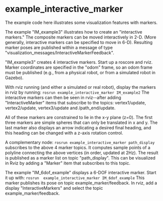# example_interactive_marker

The example code here illustrates some visualization features with markers.

The example "IM_example3" illustrates how to create an "interactive markers." The composite markers can be moved interactively
in 2-D. (More generally, interactive markers can be specified to move in 6-D). Resulting marker poses are published within a message of type "visualization_messages/InteractiveMarkerFeedback".

"IM_example3" creates 4 interactive markers. Start up a roscore and rviz.  Marker coordinates are specified in the "odom" frame, so an odom frame must be published (e.g., from a physical robot, or from a simulated robot in Gazebo). 

With rviz running (and either a simulated or real robot), display the markers in rviz by running:
`rosrun example_interactive_marker IM_example2` 
The interactive markers can then be seen in rviz--after adding "InteractiveMarker" items that subscribe to the topics:
vertex1/update, vertex2/update, vertex3/update and /path_end/update.

All of these markers are constrained to lie in the x-y plane (z=0).   The first three markers are simple spheres that can only be translated in x and y.  The last marker also displays an arrow indicating a desired final heading, and this heading can be changed with a z-axis rotation control.

A complementary node: `rosrun example_interactive_marker path_display`
subscribes to the above 4 marker topics.  It computes sample points of a polyline connecting the above vertices (in order, updated at 2Hz).  The result is published as a marker list on topic "path_display".  This can be visualized in Rviz by adding a "Marker" item that subscribes to this topic.

The example "IM_6dof_example" displays a 6-DOF interactive marker.  Start it up with:
`rosrun  example_interactive_marker IM_6dof_example`
This marker publishes its pose on topic example_marker/feedback. 
In rviz, add a display "InteractiveMarkers" and select the topic example_marker/feedback. 



    
